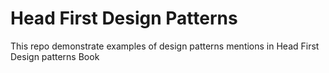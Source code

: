 # Head First Design Patterns

This repo demonstrate examples of design patterns mentions in Head First Design patterns Book